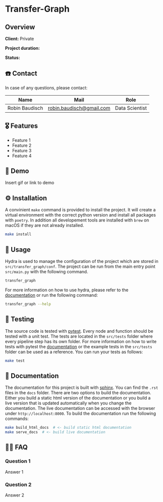 # Transfer-Graph



## Overview

**Client:** Private

**Project duration:**

**Status:**

## ☎️ Contact

In case of any questions, please contact:


| Name            | Mail                         | Role                  |
| --------------- | ---------------------------- | --------------------- |
| Robin Baudisch | robin.baudisch@gmail.com | Data Scientist          |

## 🎖 Features

* Feature 1
* Feature 2
* Feature 3
* Feature 4

## 🚀 Demo

Insert gif or link to demo

## ⚙️ Installation

A convinient `make` command is provided to install the project.
It will create a virtual environment with the correct python version and install all packages with `poetry`.
In addition all developement tools are installed with `brew` on macOS if they are not already installed.

```bash
make install
```

## 🚧 Usage

Hydra is used to manage the configuration of the project which are stored in `src/transfer_graph/conf`.
The project can be run from the main entry point `src/main.py` with the following command.

```bash
transfer_graph
```
For more information on how to use hydra, please refer to the [documentation](https://hydra.cc/) or run the following command:

```bash
transfer_graph --help
```

## 🧪 Testing

The source code is tested with [pytest](https://docs.pytest.org/en/stable/).
Every node and function should be tested with a unit test.
The tests are located in the `src/tests` folder where every pipeline step has its own folder.
For more information on how to write tests with pytest the [documentation](https://docs.pytest.org/en/stable/) or the example tests in the `src/tests` folder can be used as a reference.
You can run your tests as follows:

```bash
make test
```

## 📝 Documentation

The documentation for this project is built with [sphinx](https://www.sphinx-doc.org/en/master/).
You can find the `.rst` files in the `docs` folder.
There are two options to build the documentation.
Either you build a static html version of the documentation or you build a live version that is updated automatically when you change the documentation.
The live documentation can be accessed with the browser under `http://localhost:8000`.
To build the documentation run the following commands:

```bash
make build_html_docs  # <- build static html documentation
make serve_docs  # <- build live documentation
```

## 🕵️‍♀️ FAQ

### Question 1

Answer 1

### Question 2

Answer 2
